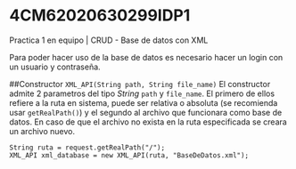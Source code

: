 # 4CM62020630299IDP1
Practica 1 en equipo | CRUD - Base de datos con XML

Para poder hacer uso de la base de datos es necesario hacer un login con un usuario y contraseña.

##Constructor `XML_API(String path, String file_name)`
El constructor admite 2 parametros del tipo _String_ `path` y `file_name`. El primero de ellos refiere a la ruta en sistema, puede ser relativa o absoluta (se recomienda usar `getRealPath()`) y el segundo al archivo que funcionara como base de datos. En caso de que el archivo no exista en la ruta especificada se creara un archivo nuevo. 

```
String ruta = request.getRealPath("/");
XML_API xml_database = new XML_API(ruta, "BaseDeDatos.xml");
```

